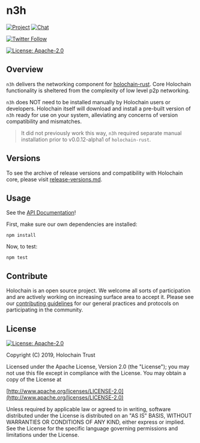 # n3h

[![Project](https://img.shields.io/badge/project-holochain-blue.svg?style=flat-square)](http://holochain.org/)
[![Chat](https://img.shields.io/badge/chat-chat%2eholochain%2enet-blue.svg?style=flat-square)](https://chat.holochain.net)

[![Twitter Follow](https://img.shields.io/twitter/follow/holochain.svg?style=social&label=Follow)](https://twitter.com/holochain)

[![License: Apache-2.0](https://img.shields.io/badge/License-Apache%202.0-blue.svg)](https://www.apache.org/licenses/LICENSE-2.0)

## Overview
`n3h` delivers the networking component for [holochain-rust](https://github.com/holochain/holochain-rust). Core Holochain functionality is sheltered from the complexity of low level p2p networking.

`n3h` does NOT need to be installed manually by Holochain users or developers. Holochain itself will download and install a pre-built version of `n3h` ready for use on your system, alleviating any concerns of version compatibility and mismatches.

> It did not previously work this way, `n3h` required separate manual installation prior to v0.0.12-alpha1 of `holochain-rust`.

## Versions

To see the archive of release versions and compatibility with Holochain core, please visit [release-versions.md](./release-versions.md).


## Usage

See the [API Documentation](docs/index.md)!

First, make sure our own dependencies are installed:

```shell
npm install
```

Now, to test:

```shell
npm test
```

## Contribute

Holochain is an open source project.  We welcome all sorts of participation and are actively working on increasing surface area to accept it.  Please see our [contributing guidelines](https://github.com/holochain/org/blob/master/CONTRIBUTING.md) for our general practices and protocols on participating in the community.

## License
[![License: Apache-2.0](https://img.shields.io/badge/License-Apache%202.0-blue.svg)](https://www.apache.org/licenses/LICENSE-2.0)

Copyright (C) 2019, Holochain Trust

Licensed under the Apache License, Version 2.0 (the "License");
you may not use this file except in compliance with the License.
You may obtain a copy of the License at

[http://www.apache.org/licenses/LICENSE-2.0](http://www.apache.org/licenses/LICENSE-2.0)

Unless required by applicable law or agreed to in writing, software
distributed under the License is distributed on an "AS IS" BASIS,
WITHOUT WARRANTIES OR CONDITIONS OF ANY KIND, either express or implied.
See the License for the specific language governing permissions and
limitations under the License.
